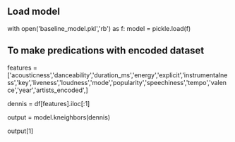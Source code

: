 ## Load model

with open('baseline_model.pkl','rb') as f:
  model = pickle.load(f)
  
## To make predications with encoded dataset

features = ['acousticness','danceability','duration_ms','energy','explicit','instrumentalness','key','liveness','loudness','mode','popularity','speechiness','tempo','valence','year','artists_encoded',]

dennis = df[features].iloc[:1]

output = model.kneighbors(dennis)

output[1]
